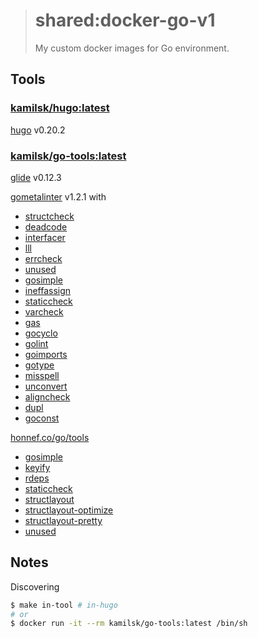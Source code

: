 > # shared:docker-go-v1
>
> My custom docker images for Go environment.

## Tools

### [kamilsk/hugo:latest](hugo/Dockerfile)

[hugo](https://gohugo.io) v0.20.2

### [kamilsk/go-tools:latest](tools/Dockerfile)

[glide](https://github.com/Masterminds/glide) v0.12.3

[gometalinter](https://github.com/alecthomas/gometalinter) v1.2.1 with
- [structcheck](https://github.com/opennota/check)
- [deadcode](https://github.com/tsenart/deadcode)
- [interfacer](https://github.com/mvdan/interfacer)
- [lll](https://github.com/walle/lll)
- [errcheck](https://github.com/kisielk/errcheck)
- [unused](https://github.com/dominikh/go-unused)
- [gosimple](https://github.com/dominikh/go-simple)
- [ineffassign](https://github.com/gordonklaus/ineffassign)
- [staticcheck](https://github.com/dominikh/go-staticcheck)
- [varcheck](https://github.com/opennota/check)
- [gas](https://github.com/GoASTScanner/gas)
- [gocyclo](https://github.com/alecthomas/gocyclo)
- [golint](https://github.com/golang/lint)
- [goimports](https://godoc.org/golang.org/x/tools/cmd/goimports)
- [gotype](https://godoc.org/golang.org/x/tools/cmd/gotype)
- [misspell](https://github.com/client9/misspell)
- [unconvert](https://github.com/mdempsky/unconvert)
- [aligncheck](https://github.com/opennota/check)
- [dupl](https://github.com/mibk/dupl)
- [goconst](https://github.com/jgautheron/goconst)

[honnef.co/go/tools](https://github.com/dominikh/go-tools) 
- [gosimple](https://github.com/dominikh/go-tools/tree/master/cmd/gosimple)
- [keyify](https://github.com/dominikh/go-tools/tree/master/cmd/keyify)
- [rdeps](https://github.com/dominikh/go-tools/tree/master/cmd/rdeps)
- [staticcheck](https://github.com/dominikh/go-tools/tree/master/cmd/staticcheck)
- [structlayout](https://github.com/dominikh/go-tools/tree/master/cmd/structlayout)
- [structlayout-optimize](https://github.com/dominikh/go-tools/tree/master/cmd/structlayout-optimize)
- [structlayout-pretty](https://github.com/dominikh/go-tools/tree/master/cmd/structlayout-pretty)
- [unused](https://github.com/dominikh/go-tools/tree/master/cmd/unused)

## Notes

Discovering

```bash
$ make in-tool # in-hugo
# or
$ docker run -it --rm kamilsk/go-tools:latest /bin/sh
```
